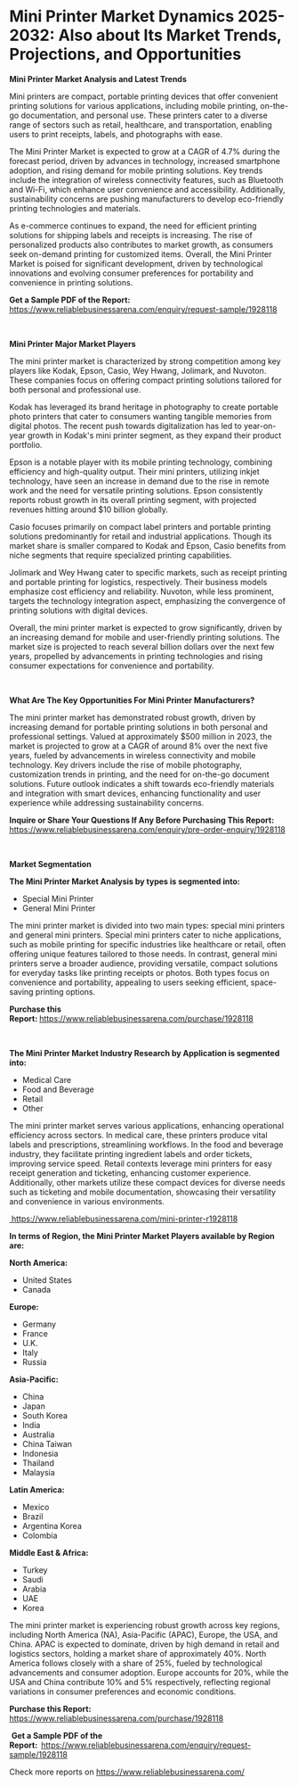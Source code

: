 <p><h1>Mini Printer Market Dynamics 2025-2032: Also about Its Market Trends, Projections, and Opportunities</h1></p><p><strong>Mini Printer Market Analysis and Latest Trends</strong></p>
<p><p>Mini printers are compact, portable printing devices that offer convenient printing solutions for various applications, including mobile printing, on-the-go documentation, and personal use. These printers cater to a diverse range of sectors such as retail, healthcare, and transportation, enabling users to print receipts, labels, and photographs with ease.</p><p>The Mini Printer Market is expected to grow at a CAGR of 4.7% during the forecast period, driven by advances in technology, increased smartphone adoption, and rising demand for mobile printing solutions. Key trends include the integration of wireless connectivity features, such as Bluetooth and Wi-Fi, which enhance user convenience and accessibility. Additionally, sustainability concerns are pushing manufacturers to develop eco-friendly printing technologies and materials.</p><p>As e-commerce continues to expand, the need for efficient printing solutions for shipping labels and receipts is increasing. The rise of personalized products also contributes to market growth, as consumers seek on-demand printing for customized items. Overall, the Mini Printer Market is poised for significant development, driven by technological innovations and evolving consumer preferences for portability and convenience in printing solutions.</p></p>
<p><strong>Get a Sample PDF of the Report:&nbsp;</strong> <a href="https://www.reliablebusinessarena.com/enquiry/request-sample/1928118?utm_campaign=1835&utm_medium=2&utm_source=Github&utm_content=ia&utm_term=15012025&utm_id=mini-printer">https://www.reliablebusinessarena.com/enquiry/request-sample/1928118</a></p>
<p>&nbsp;</p>
<p><strong>Mini Printer Major Market Players</strong></p>
<p><p>The mini printer market is characterized by strong competition among key players like Kodak, Epson, Casio, Wey Hwang, Jolimark, and Nuvoton. These companies focus on offering compact printing solutions tailored for both personal and professional use.</p><p>Kodak has leveraged its brand heritage in photography to create portable photo printers that cater to consumers wanting tangible memories from digital photos. The recent push towards digitalization has led to year-on-year growth in Kodak's mini printer segment, as they expand their product portfolio. </p><p>Epson is a notable player with its mobile printing technology, combining efficiency and high-quality output. Their mini printers, utilizing inkjet technology, have seen an increase in demand due to the rise in remote work and the need for versatile printing solutions. Epson consistently reports robust growth in its overall printing segment, with projected revenues hitting around $10 billion globally.</p><p>Casio focuses primarily on compact label printers and portable printing solutions predominantly for retail and industrial applications. Though its market share is smaller compared to Kodak and Epson, Casio benefits from niche segments that require specialized printing capabilities.</p><p>Jolimark and Wey Hwang cater to specific markets, such as receipt printing and portable printing for logistics, respectively. Their business models emphasize cost efficiency and reliability. Nuvoton, while less prominent, targets the technology integration aspect, emphasizing the convergence of printing solutions with digital devices.</p><p>Overall, the mini printer market is expected to grow significantly, driven by an increasing demand for mobile and user-friendly printing solutions. The market size is projected to reach several billion dollars over the next few years, propelled by advancements in printing technologies and rising consumer expectations for convenience and portability.</p></p>
<p>&nbsp;</p>
<p><strong>What Are The Key Opportunities For Mini Printer Manufacturers?</strong></p>
<p><p>The mini printer market has demonstrated robust growth, driven by increasing demand for portable printing solutions in both personal and professional settings. Valued at approximately $500 million in 2023, the market is projected to grow at a CAGR of around 8% over the next five years, fueled by advancements in wireless connectivity and mobile technology. Key drivers include the rise of mobile photography, customization trends in printing, and the need for on-the-go document solutions. Future outlook indicates a shift towards eco-friendly materials and integration with smart devices, enhancing functionality and user experience while addressing sustainability concerns.</p></p>
<p><strong>Inquire or Share Your Questions If Any Before Purchasing This Report:</strong> <a href="https://www.reliablebusinessarena.com/enquiry/pre-order-enquiry/1928118?utm_campaign=1835&utm_medium=2&utm_source=Github&utm_content=ia&utm_term=15012025&utm_id=mini-printer">https://www.reliablebusinessarena.com/enquiry/pre-order-enquiry/1928118</a></p>
<p>&nbsp;</p>
<p><strong>Market Segmentation</strong></p>
<p><strong>The Mini Printer Market Analysis by types is segmented into:</strong></p>
<p><ul><li>Special Mini Printer</li><li>General Mini Printer</li></ul></p>
<p><p>The mini printer market is divided into two main types: special mini printers and general mini printers. Special mini printers cater to niche applications, such as mobile printing for specific industries like healthcare or retail, often offering unique features tailored to those needs. In contrast, general mini printers serve a broader audience, providing versatile, compact solutions for everyday tasks like printing receipts or photos. Both types focus on convenience and portability, appealing to users seeking efficient, space-saving printing options.</p></p>
<p><strong>Purchase this Report:&nbsp;</strong><a href="https://www.reliablebusinessarena.com/purchase/1928118?utm_campaign=1835&utm_medium=2&utm_source=Github&utm_content=ia&utm_term=15012025&utm_id=mini-printer">https://www.reliablebusinessarena.com/purchase/1928118</a></p>
<p>&nbsp;</p>
<p><strong>The Mini Printer Market Industry Research by Application is segmented into:</strong></p>
<p><ul><li>Medical Care</li><li>Food and Beverage</li><li>Retail</li><li>Other</li></ul></p>
<p><p>The mini printer market serves various applications, enhancing operational efficiency across sectors. In medical care, these printers produce vital labels and prescriptions, streamlining workflows. In the food and beverage industry, they facilitate printing ingredient labels and order tickets, improving service speed. Retail contexts leverage mini printers for easy receipt generation and ticketing, enhancing customer experience. Additionally, other markets utilize these compact devices for diverse needs such as ticketing and mobile documentation, showcasing their versatility and convenience in various environments.</p></p>
<p><a href="https://www.reliablebusinessarena.com/mini-printer-r1928118?utm_campaign=1835&utm_medium=2&utm_source=Github&utm_content=ia&utm_term=15012025&utm_id=mini-printer">&nbsp;https://www.reliablebusinessarena.com/mini-printer-r1928118</a></p>
<p><strong>In terms of Region, the Mini Printer Market Players available by Region are:</strong></p>
<p>
    <p> <strong> North America: </strong>
        <ul>
            <li>United States</li>
            <li>Canada</li>
        </ul>
        </p> 
    <p> <strong> Europe: </strong>
        <ul>
            <li>Germany</li>
            <li>France</li>
            <li>U.K.</li>
            <li>Italy</li>
            <li>Russia</li>
        </ul>
        </p> 
    <p> <strong> Asia-Pacific: </strong>
        <ul>
            <li>China</li>
            <li>Japan</li>
            <li>South Korea</li>
            <li>India</li>
            <li>Australia</li>
            <li>China Taiwan</li>
            <li>Indonesia</li>
            <li>Thailand</li>
            <li>Malaysia</li>
        </ul>
        </p> 
    <p> <strong> Latin America: </strong>
        <ul>
            <li>Mexico</li>
            <li>Brazil</li>
            <li>Argentina Korea</li>
            <li>Colombia</li>
        </ul>
        </p> 
    <p> <strong> Middle East & Africa: </strong>
        <ul>
            <li>Turkey</li>
            <li>Saudi</li>
            <li>Arabia</li>
            <li>UAE</li>
            <li>Korea</li>
        </ul>
    </p>
    </p>
<p><p>The mini printer market is experiencing robust growth across key regions, including North America (NA), Asia-Pacific (APAC), Europe, the USA, and China. APAC is expected to dominate, driven by high demand in retail and logistics sectors, holding a market share of approximately 40%. North America follows closely with a share of 25%, fueled by technological advancements and consumer adoption. Europe accounts for 20%, while the USA and China contribute 10% and 5% respectively, reflecting regional variations in consumer preferences and economic conditions.</p></p>
<p><strong>Purchase this Report: </strong><a href="https://www.reliablebusinessarena.com/purchase/1928118?utm_campaign=1835&utm_medium=2&utm_source=Github&utm_content=ia&utm_term=15012025&utm_id=mini-printer">https://www.reliablebusinessarena.com/purchase/1928118</a></p>
<p>&nbsp;<strong>Get a Sample PDF of the Report:&nbsp;&nbsp;</strong><a href="https://www.reliablebusinessarena.com/enquiry/request-sample/1928118?utm_campaign=1835&utm_medium=2&utm_source=Github&utm_content=ia&utm_term=15012025&utm_id=mini-printer">https://www.reliablebusinessarena.com/enquiry/request-sample/1928118</a></p>
<p><strong></strong></p>
<p>Check more reports on <a href="https://www.reliablebusinessarena.com/?utm_campaign=1835&utm_medium=2&utm_source=Github&utm_content=ia&utm_term=15012025&utm_id=mini-printer">https://www.reliablebusinessarena.com/</a></p>